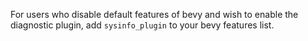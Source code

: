 For users who disable default features of bevy and wish to enable the diagnostic plugin, add `sysinfo_plugin` to your bevy features list.

